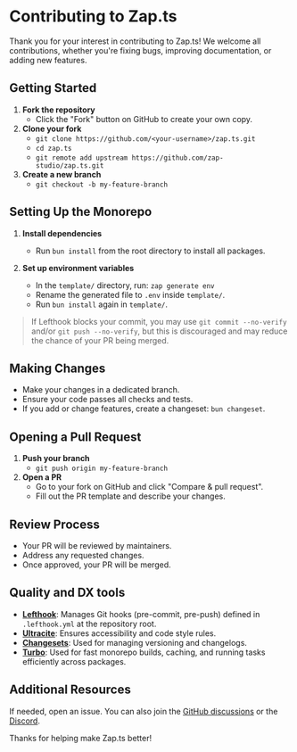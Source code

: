 # Contributing to Zap.ts

Thank you for your interest in contributing to Zap.ts! We welcome all contributions, whether you're fixing bugs, improving documentation, or adding new features.

## Getting Started

1. **Fork the repository**
   - Click the "Fork" button on GitHub to create your own copy.
2. **Clone your fork**
   - `git clone https://github.com/<your-username>/zap.ts.git`
   - `cd zap.ts`
   - `git remote add upstream https://github.com/zap-studio/zap.ts.git`
3. **Create a new branch**
   - `git checkout -b my-feature-branch`

## Setting Up the Monorepo

1. **Install dependencies**
   - Run `bun install` from the root directory to install all packages.

2. **Set up environment variables**
   - In the `template/` directory, run: `zap generate env`
   - Rename the generated file to `.env` inside `template/`.
   - Run `bun install` again in `template/`.

> If Lefthook blocks your commit, you may use `git commit --no-verify` and/or `git push --no-verify`, but this is discouraged and may reduce the chance of your PR being merged.

## Making Changes

- Make your changes in a dedicated branch.
- Ensure your code passes all checks and tests.
- If you add or change features, create a changeset: `bun changeset`.

## Opening a Pull Request

1. **Push your branch**
   - `git push origin my-feature-branch`
2. **Open a PR**
   - Go to your fork on GitHub and click "Compare & pull request".
   - Fill out the PR template and describe your changes.

## Review Process

- Your PR will be reviewed by maintainers.
- Address any requested changes.
- Once approved, your PR will be merged.

## Quality and DX tools

- **[Lefthook](https://github.com/evilmartians/lefthook)**: Manages Git hooks (pre-commit, pre-push) defined in `.lefthook.yml` at the repository root.
- **[Ultracite](https://www.ultracite.ai)**: Ensures accessibility and code style rules.
- **[Changesets](https://github.com/changesets/changesets)**: Used for managing versioning and changelogs.
- **[Turbo](https://turbo.build/)**: Used for fast monorepo builds, caching, and running tasks efficiently across packages.

## Additional Resources

If needed, open an issue. You can also join the [GitHub discussions](https://github.com/zap-studio/zap.ts/discussions) or the [Discord](https://discord.gg/24hXMC3eAa).

Thanks for helping make Zap.ts better!
